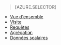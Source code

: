 > [AZURE.SELECTOR]
- [Vue d'ensemble](../articles/application-insights/app-analytics.md)
- [Visite](../articles/application-insights/app-analytics-tour.md)
- [Requêtes](../articles/application-insights/app-analytics-queries.md)
- [Agrégation](../articles/application-insights/app-analytics-aggregations.md)
- [Données scalaires](../articles/application-insights/app-analytics-scalars.md)

<!---HONumber=AcomDC_0309_2016-->